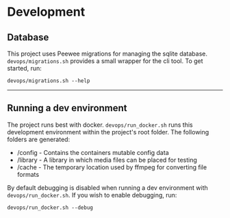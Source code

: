 # Development



## Database

This project uses Peewee migrations for managing the sqlite database.
`devops/migrations.sh` provides a small wrapper for the cli tool. To get started, run:
```
devops/migrations.sh --help
```


-----------------------------------------------------------


## Running a dev environment

The project runs best with docker. 
`devops/run_docker.sh` runs this development environment within the project's root folder.
The following folders are generated:

  - /config - Contains the containers mutable config data
  - /library - A library in which media files can be placed for testing
  - /cache - The temporary location used by ffmpeg for converting file formats

By default debugging is disabled when running a dev environment with `devops/run_docker.sh`. If you
wish to enable debugging, run:
```
devops/run_docker.sh --debug
```

